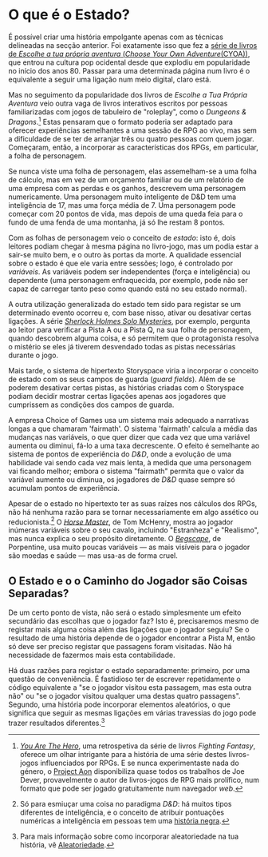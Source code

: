 # O que é o Estado?

É possível criar uma história empolgante apenas com as técnicas delineadas na secção anterior. Foi exatamente isso que fez a [série de livros de _Escolhe a tua própria aventura_ (_Choose Your Own Adventure_(CYOA))][cyoa], que entrou na cultura pop ocidental desde que explodiu em popularidade no início dos anos 80. Passar para uma determinada página num livro é o equivalente a seguir uma ligação num meio digital, claro está.

Mas no seguimento da popularidade dos livros de _Escolhe a Tua Própria Aventura_ veio outra vaga de livros interativos escritos por pessoas familiarizadas com jogos de tabuleiro de "roleplay", como o _Dungeons & Dragons_.[^1] Estas pensaram que o formato poderia ser adaptado para oferecer experiências semelhantes a uma sessão de RPG ao vivo, mas sem a dificuldade de se ter de arranjar três ou quatro pessoas com quem jogar. Começaram, então, a incorporar as características dos RPGs, em particular, a folha de personagem.

Se nunca viste uma folha de personagem, elas assemelham-se a uma folha de cálculo, mas em vez de um orçamento familiar ou de um relatório de uma empresa com as perdas e os ganhos, descrevem uma personagem numericamente. Uma personagem muito inteligente de D&D tem uma inteligência de 17, mas uma força média de 7. Uma personagem pode começar com 20 pontos de vida, mas depois de uma queda feia para o fundo de uma fenda de uma montanha, já só lhe restam 8 pontos.

Com as folhas de personagem veio o conceito de _estado_: isto é, dois leitores podiam chegar à mesma página no livro-jogo, mas um podia estar a sair-se muito bem, e o outro às portas da morte. A qualidade essencial sobre o estado é que ele varia entre sessões; logo, é controlado por _variáveis_. As variáveis podem ser independentes (força e inteligência) ou dependente (uma personagem enfraquecida, por exemplo, pode não ser capaz de carregar tanto peso como quando está no seu estado normal).

A outra utilização generalizada do estado tem sido para registar se um determinado evento ocorreu e, com base nisso, ativar ou desativar certas ligações. A série [_Sherlock Holmes Solo Mysteries_][sherlock], por exemplo, pergunta ao leitor para verificar a Pista A ou a Pista Q, na sua folha de personagem, quando descobrem alguma coisa, e só permitem que o protagonista resolva o mistério se eles já tiverem desvendado todas as pistas necessárias durante o jogo.

Mais tarde, o sistema de hipertexto Storyspace viria a incorporar o conceito de estado com os seus campos de guarda (_guard fields_). Além de se poderem desativar certas pistas, as histórias criadas com o Storyspace podiam decidir mostrar certas ligações apenas aos jogadores que cumprissem as condições dos campos de guarda.

A empresa Choice of Games usa um sistema mais adequado a narrativas longas a que chamaram 'fairmath'. O sistema 'fairmath' calcula a média das mudanças nas variáveis, o que quer dizer que cada vez que uma variável aumenta ou diminui, fá-lo a uma taxa decrescente. O efeito é semelhante ao sistema de pontos de experiência do _D&D_, onde a evolução de uma habilidade vai sendo cada vez mais lenta, à medida que uma personagem vai ficando melhor; embora o sistema "fairmath" permita que o valor da variável aumente ou diminua, os jogadores de _D&D_ quase sempre só acumulam pontos de experiência.  

Apesar de o estado no hipertexto ter as suas raízes nos cálculos dos RPGs, não há nenhuma razão para se tornar necessariamente em algo assético ou reducionista.[^2] O [_Horse Master_][horse-master], de Tom McHenry, mostra ao jogador inúmeras variáveis sobre o seu cavalo, incluindo "Estranheza" e "Realismo", mas nunca explica o seu propósito diretamente. O [_Begscape_][begscape], de Porpentine, usa muito poucas variáveis — as mais visíveis para o jogador são moedas e saúde — mas usa-as de forma cruel.

## O Estado e o o Caminho do Jogador são Coisas Separadas?

De um certo ponto de vista, não será o estado simplesmente um efeito secundário das escolhas que o jogador faz? Isto é, precisaremos mesmo de registar mais alguma coisa além das ligações que o jogador seguiu? Se o resultado de uma história depende de o jogador encontrar a Pista M, então só deve ser preciso registar que passagens foram visitadas. Não há necessidade de fazermos mais esta contabilidade.

Há duas razões para registar o estado separadamente: primeiro, por uma questão de conveniência. É fastidioso ter de escrever repetidamente o código equivalente a "se o jogador visitou esta passagem, mas esta outra não" ou "se o jogador visitou qualquer uma destas quatro passagens". Segundo, uma história pode incorporar elementos aleatórios, o que significa que seguir as mesmas ligações em várias travessias do jogo pode trazer resultados diferentes.[^3]

[^1]: [_You Are The Hero_][yath], uma retrospetiva da série de livros _Fighting Fantasy_, oferece um olhar intrigante para a história de uma série destes livros-jogos influenciados por RPGs. E se nunca experimentaste nada do género, o [Project Aon][aon] disponibiliza quase todos os trabalhos de Joe Dever, provavelmente o autor de livros-jogos de RPG mais prolífico, num formato que pode ser jogado gratuitamente num navegador _web_.

[^2]: Só para esmiuçar uma coisa no paradigma _D&D_: há muitos tipos diferentes de inteligência, e o conceito de atribuir pontuações numéricas a inteligência em pessoas tem uma [história negra](https://www.theatlantic.com/national/archive/2013/05/why-people-keep-misunderstanding-the-connection-between-race-and-iq/275876/).

[^3]: Para mais informação sobre como incorporar aleatoriedade na tua história, vê [Aleatoriedade](randomness.md).

[cyoa]: https://en.wikipedia.org/wiki/Choose_Your_Own_Adventure
[sherlock]: https://gamebooks.org/Series/389
[horse-master]: https://tommchenry.itch.io/horse-master
[begscape]: http://slimedaughter.com/games/twine/begscape/
[yath]: https://www.librarything.com/work/15900828
[aon]: https://www.projectaon.org/
